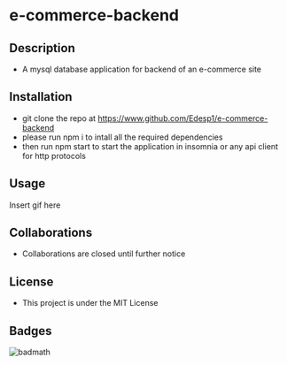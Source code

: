 # e-commerce-backend

## Description
- A mysql database application for backend of an e-commerce site

## Installation
- git clone the repo at https://www.github.com/Edesp1/e-commerce-backend 
- please run npm i to intall all the required dependencies
- then run npm start to start the application in insomnia or any api client for http protocols

## Usage

Insert gif here

## Collaborations
- Collaborations are closed until further notice

## License
- This project is under the MIT License

## Badges
![badmath](https://img.shields.io/badge/license-MIT-blue)
